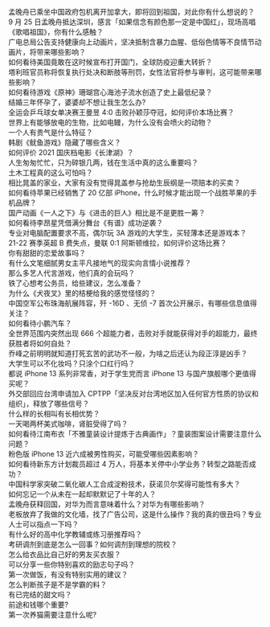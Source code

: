 孟晚舟已乘坐中国政府包机离开加拿大，即将回到祖国，对此你有什么想说的？  
9 月 25 日孟晚舟抵达深圳，感言「如果信念有颜色那一定是中国红」，现场高唱《歌唱祖国》，你有什么感触？  
广电总局公告支持健康向上动画片，坚决抵制含暴力血腥、低俗色情等不良情节动画片，将带来哪些影响？  
如何看待美国竟敢在这时候宣布打开国门，全球防疫迎重大转折？  
塔利班官员称将恢复执行处决和断肢等刑罚，女性法官将参与审判，这可能带来哪些影响？  
如何看待游戏《原神》珊瑚宫心海池子流水创造了史上最低纪录？  
结婚三年怀孕了，婆婆却不想让我生怎么办?  
全运会乒乓球女单决赛王曼昱 4:0 击败孙颖莎夺冠，如何评价本场比赛？  
世界上有能够放电的生物，比如电鳗，为什么没有会喷火的动物？  
一个人有贵气是什么特征？  
韩剧《鱿鱼游戏》隐藏了哪些含义？  
如何评价 2021 国庆档电影《长津湖》？  
人生匆匆忙忙，只为碎银几两，钱在生活中真的这么重要吗？  
土木工程真的这么可怕吗？  
相比晁盖的家业，大家有没有觉得晁盖参与抢劫生辰纲是一项赔本的买卖？  
如何看待苹果已经销售了 20 亿部 iPhone，什么时候才能出现一个战胜苹果的手机品牌？  
国产动画《一人之下》与《进击的巨人》相比是不是更胜一筹？  
如何看待李昂星凭借满分舞台《有谱》成功逆袭？  
专业对电脑配置要求不高，偶尔玩 3A 游戏的大学生，买轻薄本还是游戏本？  
21-22 赛季英超 B 费失点，曼联 0:1 阿斯顿维拉，如何评价这场比赛？  
你有甜甜的恋爱故事吗？  
有什么文笔细腻男女主平凡接地气的现实向言情小说推荐？  
那么多艺人代言游戏，他们真的会玩吗？  
铁了心想考公务员，给些建议，怎么准备？  
为什么《犬夜叉》里的桔梗给我的感觉怪怪的？  
中国空军公布珠海航展阵容，歼 -16D 、无侦 -7 首次公开展示，有哪些信息值得关注？  
如何看待小鹏汽车？  
全世界范围内突然出现 666 个超能力者，击败对手就能获得对手的超能力，最终获胜者将如何自处？  
乔峰之前明明就知道打死玄苦的武功不一般，为啥之后还认为段正淳是凶手？  
大学生可以不化妆吗？只涂个口红行吗？  
都说 iPhone 13 系列非常香，对于学生党而言 iPhone 13 与国产旗舰哪个更值得买呢？  
外交部回应台湾申请加入 CPTPP「坚决反对台湾地区加入任何官方性质的协议和组织」，释放了哪些信号？  
什么样的长相叫有长相优势？  
一天喝两杯美式咖啡，肾脏受得了吗？  
如何看待江南布衣「不雅童装设计提炼于古典画作」？童装图案设计需要注意什么问题？  
粉色版 iPhone 13 近六成被男性购买，可能受哪些因素影响？  
如何看待新东方计划裁员超过 4 万人，将基本关停中小学业务？转型之路能否成功？  
中国科学家突破二氧化碳人工合成淀粉技术，获诺贝尔奖得可能性有多大？  
如何忘记一个从未在一起却默默记了十年的人？  
孟晚舟获释回国，对华为而言意味着什么？对华为有哪些影响？  
老板放弃了我做的文化墙，找了广告公司，这是什么操作？我的真的很丑吗？专业人士可以指点一下吗？  
有什么好的高中化学教辅或练习册推荐吗？  
考研调剂到底是怎么一回事？如何调剂到理想的院校？  
怎么给衣品比自己好的男友买衣服？  
可以分享一些你特别喜欢的励志句子吗？  
第一次做饭，有没有特别实用的建议？  
怎么判断孩子是不是学霸的料？  
有已完结的甜文吗？  
前途和钱哪个重要?  
第一次养猫需要注意什么呢?  
